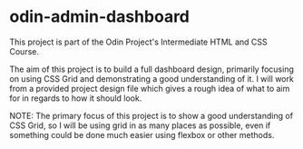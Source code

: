 # odin-admin-dashboard

This project is part of the Odin Project's Intermediate HTML and CSS Course.  

The aim of this project is to build a full dashboard design, primarily focusing on using CSS Grid and demonstrating a good understanding of it. I will work from a provided project design file which gives a rough idea of what to aim for in regards to how it should look.  

NOTE: The primary focus of this project is to show a good understanding of CSS Grid, so I will be using grid in as many places as possible, even if something could be done much easier using flexbox or other methods.
